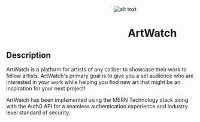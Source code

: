  &nbsp;&nbsp;&nbsp;&nbsp;&nbsp;&nbsp;&nbsp;&nbsp;&nbsp;&nbsp;&nbsp;&nbsp;&nbsp;&nbsp;&nbsp;&nbsp;&nbsp;&nbsp;&nbsp;&nbsp;&nbsp;&nbsp;&nbsp;&nbsp;&nbsp;&nbsp;&nbsp;&nbsp;&nbsp;&nbsp;&nbsp;&nbsp;&nbsp;&nbsp;&nbsp;&nbsp;&nbsp;&nbsp;&nbsp;&nbsp;&nbsp;&nbsp;&nbsp;&nbsp;&nbsp;&nbsp;&nbsp;&nbsp;&nbsp;&nbsp;&nbsp;&nbsp;&nbsp;&nbsp;&nbsp;&nbsp;&nbsp;&nbsp;&nbsp;&nbsp;&nbsp;&nbsp;&nbsp;&nbsp;&nbsp;&nbsp;&nbsp;&nbsp;&nbsp;&nbsp;&nbsp;&nbsp; ![alt text](https://i.imgur.com/yBOHF7t.png)
# &nbsp;&nbsp;&nbsp;&nbsp;&nbsp;&nbsp;&nbsp;&nbsp;&nbsp;&nbsp;&nbsp;&nbsp;&nbsp;&nbsp;&nbsp;&nbsp;&nbsp;&nbsp;&nbsp;&nbsp;&nbsp;&nbsp;&nbsp;&nbsp;&nbsp;&nbsp;&nbsp;&nbsp;&nbsp;&nbsp;&nbsp;&nbsp;&nbsp;&nbsp;&nbsp;&nbsp;&nbsp;&nbsp;&nbsp;&nbsp;&nbsp;&nbsp;&nbsp;&nbsp;&nbsp;&nbsp;&nbsp;&nbsp;&nbsp;ArtWatch

## Description
ArtWatch is a platform for artists of any caliber to showcase their work to fellow artists. ArtWatch's primary goal is to give you a set audience who are interested in your work while helping you find new art that might be an inspiration for your next project!

ArtWatch has been implemented using the MERN Technology stack along with the Auth0 API for a seamless authentication experience and industry level standard of security. 


